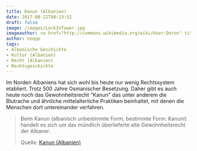 ```yaml
---
title: Kanun (Albanien)
date: 2017-08-22T08:13:52
draft: false
image: /images/LockInTower.jpg
imageauthor: <a href="http://commons.wikimedia.org/wiki/User:Doron" title="User:Doron">User:Doron</a>
author: noqqe
tags:
- Albanische Geschichte
- Kultur (Albanien)
- Recht (Albanien)
- Rechtsgeschichte
---
```


Im Norden Albaniens hat sich wohl bis heute nur wenig Rechtssystem etabliert.
Trotz 500 Jahre Osmanischer Besetzung. Daher gibt es auch heute noch das
Gewohnheitsrecht "Kanun" das unter anderem die Blutrache und ähnliche
mittelalterliche Praktiken beinhaltet, mit denen die Menschen dort
untereinander verfahren.

> Beim Kanun (albanisch unbestimmte Form; bestimmte Form: Kanuni) handelt es
> sich um das mündlich überlieferte alte Gewohnheitsrecht der Albaner.
>
> Quelle: [Kanun (Albanien)](https://de.wikipedia.org/wiki/Kanun_(Albanien))